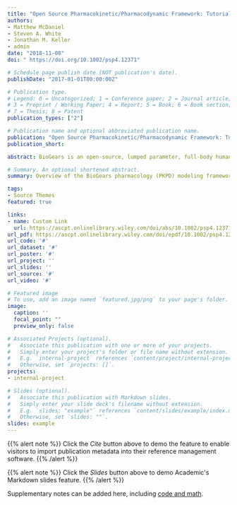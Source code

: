 ```yaml
---
title: "Open Source Pharmacokinetic/Pharmacodynamic Framework: Tutorial on the BioGears Engine"
authors:
- Matthew McDaniel
- Steven A. White
- Jonathan M. Keller
- admin
date: "2018-11-08"
doi: " https://doi.org/10.1002/psp4.12371"

# Schedule page publish date (NOT publication's date).
publishDate: "2017-01-01T00:00:00Z"

# Publication type.
# Legend: 0 = Uncategorized; 1 = Conference paper; 2 = Journal article;
# 3 = Preprint / Working Paper; 4 = Report; 5 = Book; 6 = Book section;
# 7 = Thesis; 8 = Patent
publication_types: ["2"]

# Publication name and optional abbreviated publication name.
publication: "Open Source Pharmacokinetic/Pharmacodynamic Framework: Tutorial on the BioGears Engine"
publication_short: 

abstract: BioGears is an open‐source, lumped parameter, full‐body human physiology engine. Its purpose is to provide realistic and comprehensive simulations for medical training, research, and education. BioGears incorporates a physiologically based pharmacokinetic/pharmacodynamic (PK/PD) model that is designed to be applicable to a diversity of drug classes and patients and is extensible to future drugs. In addition, BioGears also supports drug interactions with various patient insults and interventions allowing for a realistic research framework and accurate dose‐patient responses. This tutorial will demonstrate how the generic BioGears PK/PD model can be extended to a new substance for prediction of drug administration outcomes.

# Summary. An optional shortened abstract.
summary: Overview of the BioGears pharmacology (PKPD) modeling framework with a tutorial on adding new a new drug to the library.

tags:
- Source Themes
featured: true

links:
- name: Custom Link
  url: https://ascpt.onlinelibrary.wiley.com/doi/abs/10.1002/psp4.12371%4010.1002/%28ISSN%292163-8306.MethodsandSoftware
url_pdf: https://ascpt.onlinelibrary.wiley.com/doi/epdf/10.1002/psp4.12371%4010.1002/%28ISSN%292163-8306.MethodsandSoftware
url_code: '#'
url_dataset: '#'
url_poster: '#'
url_project: ''
url_slides: ''
url_source: '#'
url_video: '#'

# Featured image
# To use, add an image named `featured.jpg/png` to your page's folder. 
image:
  caption: ''
  focal_point: ""
  preview_only: false

# Associated Projects (optional).
#   Associate this publication with one or more of your projects.
#   Simply enter your project's folder or file name without extension.
#   E.g. `internal-project` references `content/project/internal-project/index.md`.
#   Otherwise, set `projects: []`.
projects:
- internal-project

# Slides (optional).
#   Associate this publication with Markdown slides.
#   Simply enter your slide deck's filename without extension.
#   E.g. `slides: "example"` references `content/slides/example/index.md`.
#   Otherwise, set `slides: ""`.
slides: example
---
```


{{% alert note %}}
Click the *Cite* button above to demo the feature to enable visitors to import publication metadata into their reference management software.
{{% /alert %}}

{{% alert note %}}
Click the *Slides* button above to demo Academic's Markdown slides feature.
{{% /alert %}}

Supplementary notes can be added here, including [code and math](https://sourcethemes.com/academic/docs/writing-markdown-latex/).

